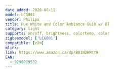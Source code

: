 ```yaml
---
date_added: 2020-08-11
model: LCG001
vendor: Philips
title: Hue White and Color Ambiance GU10 w/ BT
category: light
supports: on/off, brightness, colortemp, color
zigbeemodel: ['LCG001']
compatible: [z2m]
mlink: 
link: https://www.amazon.ca/dp/B01N2HM4Y9
EAN: 
  - 9290019532
---
```

